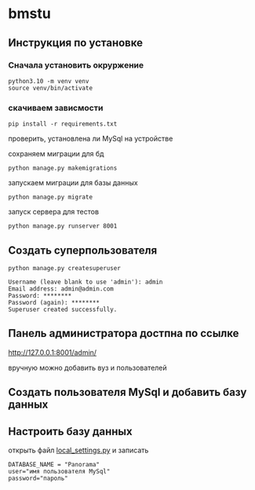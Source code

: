 # bmstu

## Инструкция по установке 

### Сначала установить окруржение

```
python3.10 -m venv venv
source venv/bin/activate
```

### скачиваем зависмости

```
pip install -r requirements.txt

```
проверить, установлена ли MySql на устройстве

сохраняем миграции для бд

```
python manage.py makemigrations
```

запускаем миграции для базы данных

```
python manage.py migrate
```

запуск сервера для тестов

```
python manage.py runserver 8001
```


## Cоздать суперпользователя

```
python manage.py createsuperuser
```

```
Username (leave blank to use 'admin'): admin
Email address: admin@admin.com
Password: ********
Password (again): ********
Superuser created successfully.
```


## Панель администратора достпна по ссылке
http://127.0.0.1:8001/admin/

вручную можно добавить вуз и пользователей


## Cоздать пользователя MySql и добавить базу данных 


## Настроить базу данных

открыть файл [local_settings.py](local_settings.py) и записать 
```
DATABASE_NAME = "Panorama"
user="имя пользователя MySql"
password="пароль"
```

